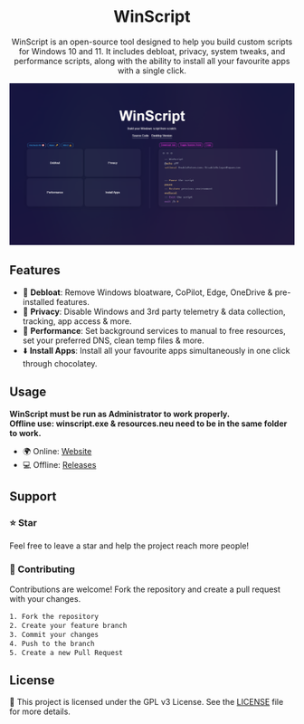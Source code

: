 
<h1 align="center">WinScript</h1>

<p align="center">WinScript is an open-source tool designed to help you build custom scripts for Windows 10 and 11. It includes debloat, privacy, system tweaks, and performance scripts, along with the ability to install all your favourite apps with a single click.</p>

![App Screenshot](winscript.png)

## Features

- 🧹 **Debloat**: Remove Windows bloatware, CoPilot, Edge, OneDrive & pre-installed features.
- 🔏 **Privacy**: Disable Windows and 3rd party telemetry & data collection, tracking, app access & more.
- 🚀 **Performance**: Set background services to manual to free resources, set your preferred DNS, clean temp files & more.
- ⬇️ **Install Apps**: Install all your favourite apps simultaneously in one click through chocolatey.

## Usage
**WinScript must be run as Administrator to work properly.**\
**Offline use: winscript.exe & resources.neu need to be in the same folder to work.**
-  🌍 Online: [Website](https://winscript.pages.dev)
-  💻 Offline: [Releases](https://github.com/flick9000/winscript/releases)



## Support
### ⭐ Star
Feel free to leave a star and help the project reach more people!
### 👷 Contributing
Contributions are welcome! Fork the repository and create a pull request with your changes.

    1. Fork the repository
    2. Create your feature branch
    3. Commit your changes
    4. Push to the branch
    5. Create a new Pull Request


## License

📒 This project is licensed under the GPL v3 License. See the [LICENSE](LICENSE) file for more details.
